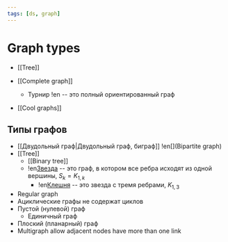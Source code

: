 ```yaml
---
tags: [ds, graph]
---
```


# Graph types

- [[Tree]]

- [[Complete graph]]
	- Турнир !en[](Tournament) -- это полный ориентированный граф

- [[Cool graphs]]

## Типы графов

- [[Двудольный граф|Двудольный граф, биграф]] !en[](Bipartite graph)
- [[Tree]]
	- [[Binary tree]]
	- !en[Звезда](Star) -- это граф, в котором все ребра исходят из одной вершины, $S_k = K_{1,k}$
		- !en[Клешня](Claw) -- это звезда с тремя ребрами, $K_{1,3}$
- Regular graph
- Ациклические графы не содержат циклов
- Пустой (нулевой) граф
	- Единичный граф
- Плоский (планарный) граф
- Multigraph allow adjacent nodes have more than one link


<!--

|Циклы|Макс.<br />дочерних<br />узлов у узла|Макс.<br />родительских<br />узлов у узла|Структура|
|:--:|:--:|:--:|:--:|
|Могут быть|Inf.|Inf.|Ориентированный графа|
|Нет|Inf.|Inf.|Цикличный граф|
|Нет|Inf.|1|[[Tree]]|
|Нет|1|1|[[Linked List]]|

### Аномалии

- Self loop
- Parallel edges (multigraphs)

-->